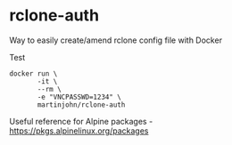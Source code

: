 # rclone-auth
Way to easily create/amend rclone config file with Docker

Test

    docker run \
           -it \
           --rm \
           -e "VNCPASSWD=1234" \
           martinjohn/rclone-auth

Useful reference for Alpine packages - https://pkgs.alpinelinux.org/packages
